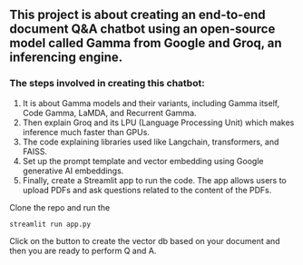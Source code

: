 ## This project is about creating an end-to-end document Q&A chatbot using an open-source model called Gamma from Google and Groq, an inferencing engine.

### The steps involved in creating this chatbot:

1. It is about Gamma models and their variants, including Gamma itself, Code Gamma, LaMDA, and Recurrent Gamma.
2. Then explain Groq and its LPU (Language Processing Unit) which makes inference much faster than GPUs.
3. The code explaining libraries used like Langchain, transformers, and FAISS.
4. Set up the prompt template and vector embedding using Google generative AI embeddings.
5. Finally, create a Streamlit app to run the code. The app allows users to upload PDFs and ask questions related to the content of the PDFs.

Clone the repo and run the
````
streamlit run app.py
````
Click on the button to create the vector db based on your document and then you are ready to perform Q and A.
